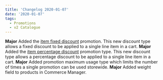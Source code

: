 ```yaml
---
title: 'Changelog 2020-01-07'
date: '2020-01-07'
tags:
  - Promotions
  - v2 Catalogue
---
```

**Major** Added the [item fixed discount](/docs/commerce-cloud/promotions/promotion-management/create-item-fixed-discount-promotion) promotion. This new discount type allows a fixed discount to be applied to a single line item in a cart.
**Major** Added the [item percentage discount](/docs/commerce-cloud/promotions/promotion-management/create-item-percent-discount-promotion) promotion type. This new discount type allows a percentage discount to be applied to a single line item in a cart.
**Major** Added promotion maximum usage type which limits the number of times a single promotion can be used storewide.
**Major** Added weight field to products in Commerce Manager.
